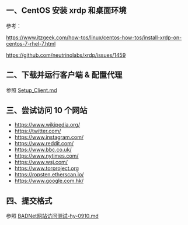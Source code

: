 ## 一、CentOS 安装 xrdp 和桌面环境
参考：

https://www.itzgeek.com/how-tos/linux/centos-how-tos/install-xrdp-on-centos-7-rhel-7.html

https://github.com/neutrinolabs/xrdp/issues/1459

## 二、下载并运行客户端 & 配置代理
参照 [Setup_Client.md](https://github.com/Decentralized-Anonymity-Network/BadNet/blob/main/Setup/Setup_Client.md)

## 三、尝试访问 10 个网站
- https://www.wikipedia.org/
- https://twitter.com/
- https://www.instagram.com/
- https://www.reddit.com/
- https://www.bbc.co.uk/
- https://www.nytimes.com/
- https://www.wsj.com/
- https://www.torproject.org
- https://ropsten.etherscan.io/
- https://www.google.com.hk/

## 四、提交格式
参照 [BADNet网站访问测试-hy-0910.md](https://github.com/Decentralized-Anonymity-Network/BadNet/blob/BADNet-test/stage3/BADNet%E7%BD%91%E7%AB%99%E8%AE%BF%E9%97%AE%E6%B5%8B%E8%AF%95-hy-0910.md)
